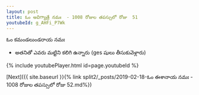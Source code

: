 ```yaml
---
layout: post
title: ఓం అవిగ్యాత్రే నమః  - 1008 రోజుల తపస్సులో రోజు  51
youtubeId: g_AHFi_P7Wk
---
```

 
 
 ఓం కమండలుండరాయ నమః  
 
 -  అతనితో ఎవరు మట్టిని కలిగి ఉన్నారు (ges షులు తీసుకువెళ్లారు) 
 
  
 
  
 
 
 
 
 
 


{% include youtubePlayer.html id=page.youtubeId %}
 
[Next]({{ site.baseurl }}{% link  split2/_posts/2019-02-18-ఓం ఈశానాయ నమః  - 1008 రోజుల తపస్సులో రోజు  52.md%})
 
